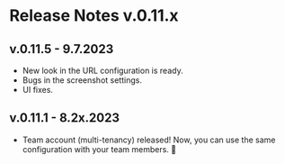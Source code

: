 # Release Notes v.0.11.x

## v.0.11.5 - 9.7.2023&#x20;

* New look in the URL configuration is ready.
* Bugs in the screenshot settings.
* UI fixes.



## v.0.11.1 - 8.2x.2023&#x20;

* Team account (multi-tenancy) released! Now, you can use the same configuration with your team members. :tada:
